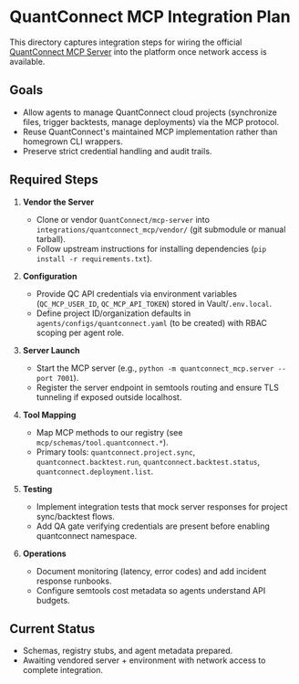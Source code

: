 # QuantConnect MCP Integration Plan

This directory captures integration steps for wiring the official [QuantConnect MCP Server](https://github.com/QuantConnect/mcp-server) into the platform once network access is available.

## Goals
- Allow agents to manage QuantConnect cloud projects (synchronize files, trigger backtests, manage deployments) via the MCP protocol.
- Reuse QuantConnect's maintained MCP implementation rather than homegrown CLI wrappers.
- Preserve strict credential handling and audit trails.

## Required Steps
1. **Vendor the Server**
   - Clone or vendor `QuantConnect/mcp-server` into `integrations/quantconnect_mcp/vendor/` (git submodule or manual tarball).
   - Follow upstream instructions for installing dependencies (`pip install -r requirements.txt`).

2. **Configuration**
   - Provide QC API credentials via environment variables (`QC_MCP_USER_ID`, `QC_MCP_API_TOKEN`) stored in Vault/`.env.local`.
   - Define project ID/organization defaults in `agents/configs/quantconnect.yaml` (to be created) with RBAC scoping per agent role.

3. **Server Launch**
   - Start the MCP server (e.g., `python -m quantconnect_mcp.server --port 7001`).
   - Register the server endpoint in semtools routing and ensure TLS tunneling if exposed outside localhost.

4. **Tool Mapping**
   - Map MCP methods to our registry (see `mcp/schemas/tool.quantconnect.*`).
   - Primary tools: `quantconnect.project.sync`, `quantconnect.backtest.run`, `quantconnect.backtest.status`, `quantconnect.deployment.list`.

5. **Testing**
   - Implement integration tests that mock server responses for project sync/backtest flows.
   - Add QA gate verifying credentials are present before enabling quantconnect namespace.

6. **Operations**
   - Document monitoring (latency, error codes) and add incident response runbooks.
   - Configure semtools cost metadata so agents understand API budgets.

## Current Status
- Schemas, registry stubs, and agent metadata prepared.
- Awaiting vendored server + environment with network access to complete integration.

